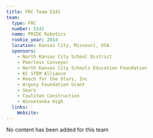 ```yaml
---
title: FRC Team 5141
team:
  type: FRC
  number: 5141
  name: PRIDE Robotics
  rookie_year: 2014
  location: Kansas City, Missouri, USA
  sponsors:
    - North Kansas City School District
    - Peerless Conveyor
    - North Kansas City Schools Education Foundation
    - KC STEM Alliance
    - Reach for the Stars, Inc
    - Argosy Foundation Grant
    - Sears
    - Coulston Construction
    - Winnetonka High
  links:
    Website: 
---
```

No content has been added for this team